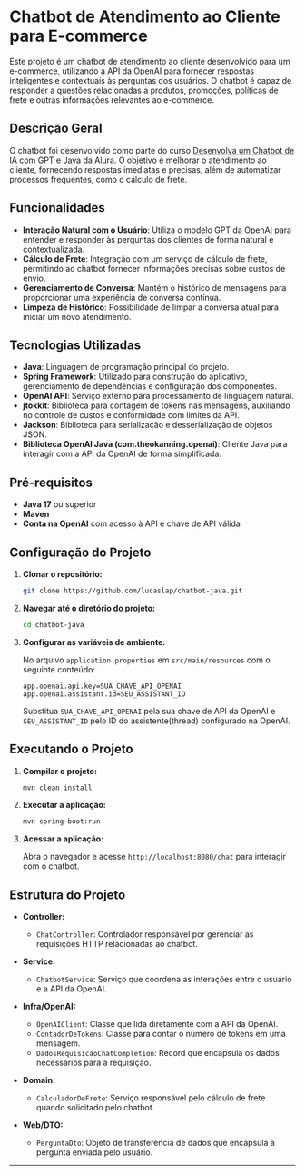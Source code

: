# Chatbot de Atendimento ao Cliente para E-commerce

Este projeto é um chatbot de atendimento ao cliente desenvolvido para um e-commerce, utilizando a API da OpenAI para fornecer respostas inteligentes e contextuais às perguntas dos usuários. O chatbot é capaz de responder a questões relacionadas a produtos, promoções, políticas de frete e outras informações relevantes ao e-commerce.

## Descrição Geral

O chatbot foi desenvolvido como parte do curso [Desenvolva um Chatbot de IA com GPT e Java](https://cursos.alura.com.br/course/gpt-java-desenvolva-chatbot-ia) da Alura. O objetivo é melhorar o atendimento ao cliente, fornecendo respostas imediatas e precisas, além de automatizar processos frequentes, como o cálculo de frete.

## Funcionalidades

- **Interação Natural com o Usuário**: Utiliza o modelo GPT da OpenAI para entender e responder às perguntas dos clientes de forma natural e contextualizada.
- **Cálculo de Frete**: Integração com um serviço de cálculo de frete, permitindo ao chatbot fornecer informações precisas sobre custos de envio.
- **Gerenciamento de Conversa**: Mantém o histórico de mensagens para proporcionar uma experiência de conversa contínua.
- **Limpeza de Histórico**: Possibilidade de limpar a conversa atual para iniciar um novo atendimento.

## Tecnologias Utilizadas

- **Java**: Linguagem de programação principal do projeto.
- **Spring Framework**: Utilizado para construção do aplicativo, gerenciamento de dependências e configuração dos componentes.
- **OpenAI API**: Serviço externo para processamento de linguagem natural.
- **jtokkit**: Biblioteca para contagem de tokens nas mensagens, auxiliando no controle de custos e conformidade com limites da API.
- **Jackson**: Biblioteca para serialização e desserialização de objetos JSON.
- **Biblioteca OpenAI Java (com.theokanning.openai)**: Cliente Java para interagir com a API da OpenAI de forma simplificada.

## Pré-requisitos

- **Java 17** ou superior
- **Maven**
- **Conta na OpenAI** com acesso à API e chave de API válida

## Configuração do Projeto

1. **Clonar o repositório:**

   ```bash
   git clone https://github.com/lucaslap/chatbot-java.git
   ```

2. **Navegar até o diretório do projeto:**

   ```bash
   cd chatbot-java
   ```

3. **Configurar as variáveis de ambiente:**

   No arquivo `application.properties` em `src/main/resources` com o seguinte conteúdo:

   ```properties
   app.openai.api.key=SUA_CHAVE_API_OPENAI
   app.openai.assistant.id=SEU_ASSISTANT_ID
   ```

   Substitua `SUA_CHAVE_API_OPENAI` pela sua chave de API da OpenAI e `SEU_ASSISTANT_ID` pelo ID do assistente(thread) configurado na OpenAI.

## Executando o Projeto

1. **Compilar o projeto:**

   ```bash
   mvn clean install
   ```

2. **Executar a aplicação:**

   ```bash
   mvn spring-boot:run
   ```

3. **Acessar a aplicação:**

   Abra o navegador e acesse `http://localhost:8080/chat` para interagir com o chatbot.

## Estrutura do Projeto

- **Controller:**
  - `ChatController`: Controlador responsável por gerenciar as requisições HTTP relacionadas ao chatbot.

- **Service:**
  - `ChatbotService`: Serviço que coordena as interações entre o usuário e a API da OpenAI.

- **Infra/OpenAI:**
  - `OpenAIClient`: Classe que lida diretamente com a API da OpenAI.
  - `ContadorDeTokens`: Classe para contar o número de tokens em uma mensagem.
  - `DadosRequisicaoChatCompletion`: Record que encapsula os dados necessários para a requisição.

- **Domain:**
  - `CalculadorDeFrete`: Serviço responsável pelo cálculo de frete quando solicitado pelo chatbot.

- **Web/DTO:**
  - `PerguntaDto`: Objeto de transferência de dados que encapsula a pergunta enviada pelo usuário.

---
